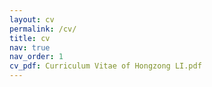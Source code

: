```yaml
---
layout: cv
permalink: /cv/
title: cv
nav: true
nav_order: 1
cv_pdf: Curriculum Vitae of Hongzong LI.pdf
---
```

